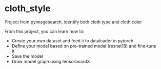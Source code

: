 # cloth_style
Project from pyimagesearch, identify both cloth type and cloth color

From this project, you can learn how to:
* Create your own dataset and feed it to dataloader in pytorch
* Define your model based on pre-trained model (resnet18) and fine-tune it
* Save the model 
* Draw model graph using tensorboardX
